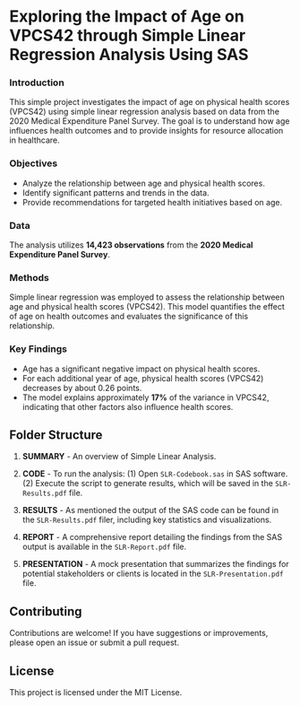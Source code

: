 # Exploring the Impact of Age on VPCS42 through Simple Linear Regression Analysis Using SAS

### Introduction
This simple project investigates the impact of age on physical health scores (VPCS42) using simple linear regression analysis based on data from the 2020 Medical Expenditure Panel Survey. The goal is to understand how age influences health outcomes and to provide insights for resource allocation in healthcare.

### Objectives
- Analyze the relationship between age and physical health scores.
- Identify significant patterns and trends in the data.
- Provide recommendations for targeted health initiatives based on age.

### Data
The analysis utilizes **14,423 observations** from the **2020 Medical Expenditure Panel Survey**.

### Methods
Simple linear regression was employed to assess the relationship between age and physical health scores (VPCS42). This model quantifies the effect of age on health outcomes and evaluates the significance of this relationship.

### Key Findings
- Age has a significant negative impact on physical health scores.
- For each additional year of age, physical health scores (VPCS42) decreases by about 0.26 points.
- The model explains approximately **17%** of the variance in VPCS42, indicating that other factors also influence health scores.

## Folder Structure
1. **SUMMARY** - An overview of Simple Linear Analysis.
   
2. **CODE** - To run the analysis:
  (1) Open `SLR-Codebook.sas` in SAS software.
  (2) Execute the script to generate results, which will be saved in the `SLR-Results.pdf` file.

3. **RESULTS** - As mentioned the output of the SAS code can be found in the `SLR-Results.pdf` filer, including key statistics and visualizations.

4. **REPORT** - A comprehensive report detailing the findings from the SAS output is available in the `SLR-Report.pdf` file.

5. **PRESENTATION** - A mock presentation that summarizes the findings for potential stakeholders or clients is located in the `SLR-Presentation.pdf` file.

## Contributing
Contributions are welcome! If you have suggestions or improvements, please open an issue or submit a pull request.

## License
This project is licensed under the MIT License.
